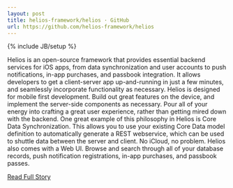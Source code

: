 ---layout: posttitle: helios-framework/helios · GitHuburl: https://github.com/helios-framework/helios---{% include JB/setup %}<p>  Helios is an open-source framework that provides essential backend services for iOS apps, from data synchronization and user accounts to push notifications, in-app purchases, and passbook integration.  It allows developers to get a client-server app up-and-running in just a few minutes, and seamlessly incorporate functionality as necessary.  Helios is designed for mobile first development.  Build out great features on the device, and implement the server-side components as necessary.  Pour all of your energy into crafting a great user experience, rather than getting mired down with the backend.  One great example of this philosophy in Helios is Core Data Synchronization.  This allows you to use your existing Core Data model definition to automatically generate a REST webservice, which can be used to shuttle data between the server and client.  No iCloud, no problem.  Helios also comes with a Web UI.  Browse and search through all of your database records, push notification registrations, in-app purchases, and passbook passes.<br /><p><a href="https://github.com/helios-framework/helios">Read Full Story</a></p>